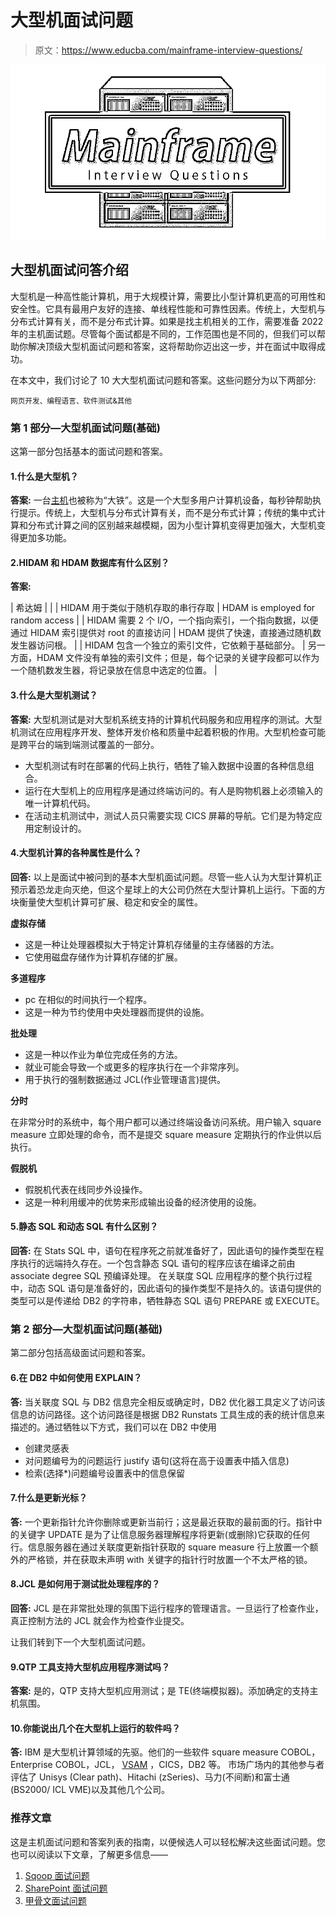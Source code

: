 # 大型机面试问题

> 原文：<https://www.educba.com/mainframe-interview-questions/>

![Mainframe Interview Questions](img/1178f653fbf4be196b2973c5eac9e447.png)



## 大型机面试问答介绍

大型机是一种高性能计算机，用于大规模计算，需要比小型计算机更高的可用性和安全性。它具有最用户友好的连接、单线程性能和可靠性因素。传统上，大型机与分布式计算有关，而不是分布式计算。如果是找主机相关的工作，需要准备 2022 年的主机面试题。尽管每个面试都是不同的，工作范围也是不同的，但我们可以帮助你解决顶级大型机面试问题和答案，这将帮助你迈出这一步，并在面试中取得成功。

在本文中，我们讨论了 10 大大型机面试问题和答案。这些问题分为以下两部分:

<small>网页开发、编程语言、软件测试&其他</small>

### 第 1 部分—大型机面试问题(基础)

这第一部分包括基本的面试问题和答案。

#### 1.什么是大型机？

**答案:**
一台[主机](https://www.educba.com/what-is-mainframe/)也被称为“大铁”。这是一个大型多用户计算机设备，每秒钟帮助执行提示。传统上，大型机与分布式计算有关，而不是分布式计算；传统的集中式计算和分布式计算之间的区别越来越模糊，因为小型计算机变得更加强大，大型机变得更加多功能。

#### 2.HIDAM 和 HDAM 数据库有什么区别？

**答案:**

| 希达姆 |  |
| HIDAM 用于类似于随机存取的串行存取 | HDAM is employed for random access |
| HIDAM 需要 2 个 I/O，一个指向索引，一个指向数据，以便通过 HIDAM 索引提供对 root 的直接访问 | HDAM 提供了快速，直接通过随机数发生器访问根。 |
| HIDAM 包含一个独立的索引文件，它依赖于基础部分。 | 另一方面，HDAM 文件没有单独的索引文件；但是，每个记录的关键字段都可以作为一个随机数发生器，将记录放在信息中选定的位置。 |

#### 3.什么是大型机测试？

**答案:**
大型机测试是对大型机系统支持的计算机代码服务和应用程序的测试。大型机测试在应用程序开发、整体开发价格和质量中起着积极的作用。大型机检查可能是跨平台的端到端测试覆盖的一部分。

*   大型机测试有时在部署的代码上执行，牺牲了输入数据中设置的各种信息组合。
*   运行在大型机上的应用程序是通过终端访问的。有人是购物机器上必须输入的唯一计算机代码。
*   在活动主机测试中，测试人员只需要实现 CICS 屏幕的导航。它们是为特定应用定制设计的。

#### 4.大型机计算的各种属性是什么？

**回答:**
以上是面试中被问到的基本大型机面试问题。尽管一些人认为大型计算机正预示着恐龙走向灭绝，但这个星球上的大公司仍然在大型计算机上运行。下面的方块衡量使大型机计算可扩展、稳定和安全的属性。

**虚拟存储**

*   这是一种让处理器模拟大于特定计算机存储量的主存储器的方法。
*   它使用磁盘存储作为计算机存储的扩展。

**多道程序**

*   pc 在相似的时间执行一个程序。
*   这是一种为节约使用中央处理器而提供的设施。

**批处理**

*   这是一种以作业为单位完成任务的方法。
*   就业可能会导致一个或更多的程序执行在一个非常序列。
*   用于执行的强制数据通过 JCL(作业管理语言)提供。

**分时**

在非常分时的系统中，每个用户都可以通过终端设备访问系统。用户输入 square measure 立即处理的命令，而不是提交 square measure 定期执行的作业供以后执行。

**假脱机**

*   假脱机代表在线同步外设操作。
*   这是一种利用缓冲的优势来形成输出设备的经济使用的设施。

#### 5.静态 SQL 和动态 SQL 有什么区别？

**回答:**
在 Stats SQL 中，语句在程序死之前就准备好了，因此语句的操作类型在程序执行的远端持久存在。一个包含静态 SQL 语句的程序应该在编译之前由 associate degree SQL 预编译处理。
在关联度 SQL 应用程序的整个执行过程中，动态 SQL 语句是准备好的，因此语句的操作类型不是持久的。该语句提供的类型可以是传递给 DB2 的字符串，牺牲静态 SQL 语句 PREPARE 或 EXECUTE。

### 第 2 部分—大型机面试问题(基础)

第二部分包括高级面试问题和答案。

#### 6.在 DB2 中如何使用 EXPLAIN？

**答:**
当关联度 SQL 与 DB2 信息完全相反或确定时，DB2 优化器工具定义了访问该信息的访问路径。这个访问路径是根据 DB2 Runstats 工具生成的表的统计信息来描述的。通过牺牲以下方式，我们可以在 DB2 中使用

*   创建灵感表
*   对问题编号为的问题运行 justify 语句(这将在高于设置表中插入信息)
*   检索(选择*)问题编号设置表中的信息保留

#### 7.什么是更新光标？

**答:**
一个更新指针允许你删除或更新当前行；这是最近获取的最前面的行。指针中的关键字 UPDATE 是为了让信息服务器理解程序将更新(或删除)它获取的任何行。信息服务器在通过关联度更新指针获取的 square measure 行上放置一个额外的严格锁，并在获取未声明 with 关键字的指针行时放置一个不太严格的锁。

#### 8.JCL 是如何用于测试批处理程序的？

**回答:**
JCL 是在非常批处理的氛围下运行程序的管理语言。一旦运行了检查作业，真正控制方法的 JCL 就会作为检查作业提交。

让我们转到下一个大型机面试问题。

#### 9.QTP 工具支持大型机应用程序测试吗？

**答案:**
是的，QTP 支持大型机应用测试；是 TE(终端模拟器)。添加确定的支持主机氛围。

#### 10.你能说出几个在大型机上运行的软件吗？

**答:**
IBM 是大型机计算领域的先驱。他们的一些软件 square measure COBOL，Enterprise COBOL，JCL， [VSAM](https://www.educba.com/vsam-interview-question/) ，CICS，DB2 等。
市场广场内的其他参与者评估了 Unisys (Clear path)、Hitachi (zSeries)、马力(不间断)和富士通(BS2000/ ICL VME)以及其他几个公司。

### 推荐文章

这是主机面试问题和答案列表的指南，以便候选人可以轻松解决这些面试问题。您也可以阅读以下文章，了解更多信息——

1.  [Sqoop 面试问题](https://www.educba.com/sqoop-interview-questions/)
2.  [SharePoint 面试问题](https://www.educba.com/sharepoint-interview-questions/)
3.  [甲骨文面试问题](https://www.educba.com/oracle-interview-questions/)





